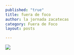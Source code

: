 ```yaml
---
published: "true"
title: fuera de foco
author: la jornada zacatecas
category: Fuera de Foco
layout: posts

---
```


![](http://i.imgur.com/ZEvwQZ1m.jpg)
